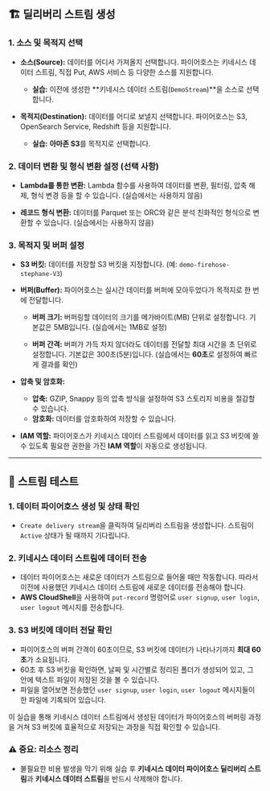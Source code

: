 
## 🏗️ 딜리버리 스트림 생성

### 1. 소스 및 목적지 선택

- **소스(Source):** 데이터를 어디서 가져올지 선택합니다. 파이어호스는 키네시스 데이터 스트림, 직접 Put, AWS 서비스 등 다양한 소스를 지원합니다.
    - **실습:** 이전에 생성한 **키네시스 데이터 스트림(`DemoStream`)**을 소스로 선택합니다.
    
- **목적지(Destination):** 데이터를 어디로 보낼지 선택합니다. 파이어호스는 S3, OpenSearch Service, Redshift 등을 지원합니다.
    - **실습:** **아마존 S3**를 목적지로 선택합니다.

### 2. 데이터 변환 및 형식 변환 설정 (선택 사항)

- **Lambda를 통한 변환:** Lambda 함수를 사용하여 데이터를 변환, 필터링, 압축 해제, 형식 변경 등을 할 수 있습니다. (실습에서는 사용하지 않음)

- **레코드 형식 변환:** 데이터를 Parquet 또는 ORC와 같은 분석 친화적인 형식으로 변환할 수 있습니다. (실습에서는 사용하지 않음)


### 3. 목적지 및 버퍼 설정

- **S3 버킷:** 데이터를 저장할 S3 버킷을 지정합니다. (예: `demo-firehose-stephane-V3`)
    
- **버퍼(Buffer):** 파이어호스는 실시간 데이터를 버퍼에 모아두었다가 목적지로 한 번에 전달합니다.
    
    - **버퍼 크기:** 버퍼링할 데이터의 크기를 메가바이트(MB) 단위로 설정합니다. 기본값은 5MB입니다. (실습에서는 1MB로 설정)

    - **버퍼 간격:** 버퍼가 가득 차지 않더라도 데이터를 전달할 최대 시간을 초 단위로 설정합니다. 기본값은 300초(5분)입니다. (실습에서는 **60초**로 설정하여 빠르게 결과를 확인)

- **압축 및 암호화:**
    - **압축:** GZIP, Snappy 등의 압축 방식을 설정하여 S3 스토리지 비용을 절감할 수 있습니다.
    - **암호화:** 데이터를 암호화하여 저장할 수 있습니다.
        
- **IAM 역할:** 파이어호스가 키네시스 데이터 스트림에서 데이터를 읽고 S3 버킷에 쓸 수 있도록 필요한 권한을 가진 **IAM 역할**이 자동으로 생성됩니다.
    

---

## 🧪 스트림 테스트

### 1. 데이터 파이어호스 생성 및 상태 확인

- `Create delivery stream`을 클릭하여 딜리버리 스트림을 생성합니다. 스트림이 `Active` 상태가 될 때까지 기다립니다.

### 2. 키네시스 데이터 스트림에 데이터 전송

- 데이터 파이어호스는 새로운 데이터가 스트림으로 들어올 때만 작동합니다. 따라서 이전에 사용했던 키네시스 데이터 스트림에 새로운 데이터를 전송해야 합니다.
- **AWS CloudShell**을 사용하여 `put-record` 명령어로 `user signup`, `user login`, `user logout` 메시지를 전송합니다.

### 3. S3 버킷에 데이터 전달 확인

- 파이어호스의 버퍼 간격이 60초이므로, S3 버킷에 데이터가 나타나기까지 **최대 60초**가 소요됩니다.
- 60초 후 S3 버킷을 확인하면, 날짜 및 시간별로 정리된 폴더가 생성되어 있고, 그 안에 텍스트 파일이 저장된 것을 볼 수 있습니다.
- 파일을 열어보면 전송했던 `user signup`, `user login`, `user logout` 메시지들이 한 파일에 기록되어 있습니다.

이 실습을 통해 키네시스 데이터 스트림에서 생성된 데이터가 파이어호스의 버퍼링 과정을 거쳐 S3 버킷에 효율적으로 저장되는 과정을 직접 확인할 수 있습니다.

### ⚠️ 중요: 리소스 정리

- 불필요한 비용 발생을 막기 위해 실습 후 **키네시스 데이터 파이어호스 딜리버리 스트림**과 **키네시스 데이터 스트림**을 반드시 삭제해야 합니다.